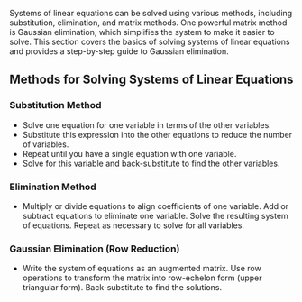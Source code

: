Systems of linear equations can be solved using various methods, including substitution, elimination, and matrix methods. One powerful matrix method is Gaussian elimination, which simplifies the system to make it easier to solve. This section covers the basics of solving systems of linear equations and provides a step-by-step guide to Gaussian elimination.

## Methods for Solving Systems of Linear Equations

### Substitution Method
* Solve one equation for one variable in terms of the other variables.
* Substitute this expression into the other equations to reduce the number of variables.
* Repeat until you have a single equation with one variable.
* Solve for this variable and back-substitute to find the other variables.

### Elimination Method
- Multiply or divide equations to align coefficients of one variable.
        Add or subtract equations to eliminate one variable.
        Solve the resulting system of equations.
        Repeat as necessary to solve for all variables.

### Gaussian Elimination (Row Reduction)
- Write the system of equations as an augmented matrix.
        Use row operations to transform the matrix into row-echelon form (upper triangular form).
        Back-substitute to find the solutions.
